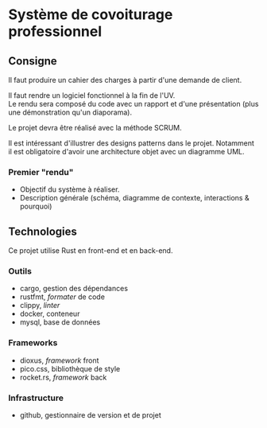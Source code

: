 # Système de covoiturage professionnel

## Consigne

Il faut produire un cahier des charges à partir d'une demande de client.

Il faut rendre un logiciel fonctionnel à la fin de l'UV.  
Le rendu sera composé du code avec un rapport et d'une présentation (plus une démonstration qu'un diaporama).

Le projet devra être réalisé avec la méthode SCRUM.

Il est intéressant d'illustrer des designs patterns dans le projet.
Notamment il est obligatoire d'avoir une architecture objet avec un diagramme UML.


### Premier "rendu"

- Objectif du système à réaliser.
- Description générale (schéma, diagramme de contexte, interactions & pourquoi)

## Technologies

Ce projet utilise Rust en front-end et en back-end.

### Outils

- cargo, gestion des dépendances
- rustfmt, *formater* de code
- clippy, *linter*
- docker, conteneur
- mysql, base de données

### Frameworks

- dioxus, *framework* front
- pico.css, bibliothèque de style
- rocket.rs, *framework* back

### Infrastructure

- github, gestionnaire de version et de projet
